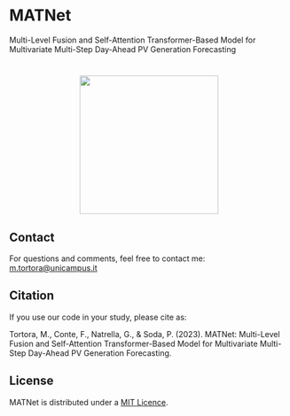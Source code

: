 # MATNet
Multi-Level Fusion and Self-Attention Transformer-Based Model for Multivariate Multi-Step Day-Ahead PV Generation Forecasting

<h1 align="center">
<img src="https://raw.githubusercontent.com/cosbidev/MATNet/main/figures/architecture.svg" width="250">
</h1>

## Contact
For questions and comments, feel free to contact me: [m.tortora@unicampus.it](mailto:m.tortora@unicampus.it)

## Citation
If you use our code in your study, please cite as:

Tortora, M., Conte, F., Natrella, G., & Soda, P. (2023). MATNet: Multi-Level Fusion and Self-Attention Transformer-Based Model for Multivariate Multi-Step Day-Ahead PV Generation Forecasting.
## License
MATNet is distributed under a [MIT Licence](https://github.com/cosbidev/MATNet/blob/main/LICENSE).

